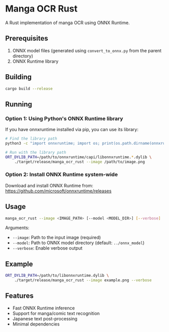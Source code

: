 # Manga OCR Rust

A Rust implementation of manga OCR using ONNX Runtime.

## Prerequisites

1. ONNX model files (generated using `convert_to_onnx.py` from the parent directory)
2. ONNX Runtime library

## Building

```bash
cargo build --release
```

## Running

### Option 1: Using Python's ONNX Runtime library

If you have onnxruntime installed via pip, you can use its library:

```bash
# Find the library path
python3 -c "import onnxruntime; import os; print(os.path.dirname(onnxruntime.__file__))"

# Run with the library path
ORT_DYLIB_PATH=/path/to/onnxruntime/capi/libonnxruntime.*.dylib \
    ./target/release/manga_ocr_rust --image /path/to/image.png
```

### Option 2: Install ONNX Runtime system-wide

Download and install ONNX Runtime from: https://github.com/microsoft/onnxruntime/releases

## Usage

```bash
manga_ocr_rust --image <IMAGE_PATH> [--model <MODEL_DIR>] [--verbose]
```

Arguments:
- `--image`: Path to the input image (required)
- `--model`: Path to ONNX model directory (default: `../onnx_model`)
- `--verbose`: Enable verbose output

## Example

```bash
ORT_DYLIB_PATH=/path/to/libonnxruntime.dylib \
    ./target/release/manga_ocr_rust --image example.png --verbose
```

## Features

- Fast ONNX Runtime inference
- Support for manga/comic text recognition
- Japanese text post-processing
- Minimal dependencies